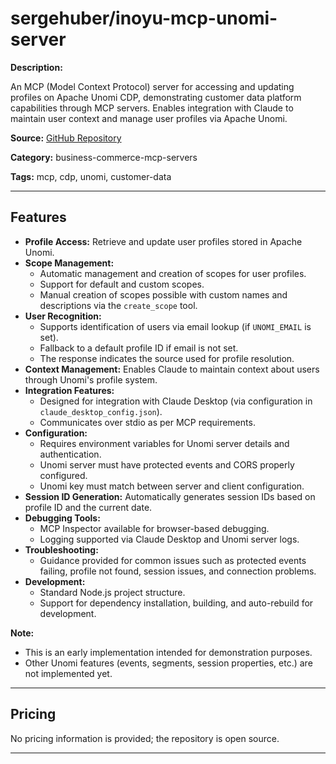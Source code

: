 # sergehuber/inoyu-mcp-unomi-server

**Description:**

An MCP (Model Context Protocol) server for accessing and updating profiles on Apache Unomi CDP, demonstrating customer data platform capabilities through MCP servers. Enables integration with Claude to maintain user context and manage user profiles via Apache Unomi.

**Source:** [GitHub Repository](https://github.com/sergehuber/inoyu-mcp-unomi-server)

**Category:** business-commerce-mcp-servers

**Tags:** mcp, cdp, unomi, customer-data

---

## Features

- **Profile Access:** Retrieve and update user profiles stored in Apache Unomi.
- **Scope Management:**
  - Automatic management and creation of scopes for user profiles.
  - Support for default and custom scopes.
  - Manual creation of scopes possible with custom names and descriptions via the `create_scope` tool.
- **User Recognition:**
  - Supports identification of users via email lookup (if `UNOMI_EMAIL` is set).
  - Fallback to a default profile ID if email is not set.
  - The response indicates the source used for profile resolution.
- **Context Management:** Enables Claude to maintain context about users through Unomi's profile system.
- **Integration Features:**
  - Designed for integration with Claude Desktop (via configuration in `claude_desktop_config.json`).
  - Communicates over stdio as per MCP requirements.
- **Configuration:**
  - Requires environment variables for Unomi server details and authentication.
  - Unomi server must have protected events and CORS properly configured.
  - Unomi key must match between server and client configuration.
- **Session ID Generation:** Automatically generates session IDs based on profile ID and the current date.
- **Debugging Tools:**
  - MCP Inspector available for browser-based debugging.
  - Logging supported via Claude Desktop and Unomi server logs.
- **Troubleshooting:**
  - Guidance provided for common issues such as protected events failing, profile not found, session issues, and connection problems.
- **Development:**
  - Standard Node.js project structure.
  - Support for dependency installation, building, and auto-rebuild for development.

**Note:**
- This is an early implementation intended for demonstration purposes.
- Other Unomi features (events, segments, session properties, etc.) are not implemented yet.

---

## Pricing

No pricing information is provided; the repository is open source.

---